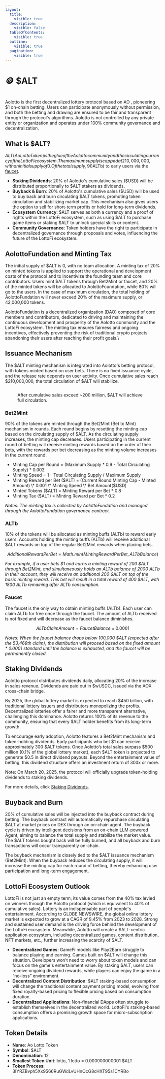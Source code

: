 ```yaml
---
layout:
  title:
    visible: true
  description:
    visible: false
  tableOfContents:
    visible: true
  outline:
    visible: true
  pagination:
    visible: true
---
```


# 🪙 $ALT

<figure><img src=".gitbook/assets/tokenomics.png" alt=""><figcaption></figcaption></figure>

Aolotto is the first decentralized lottery protocol based on AO , pioneering $1 on-chain betting. Users can participate anonymously without permission, and both the betting and drawing are ensured to be fair and transparent through the protocol's algorithms. Aolotto is not controlled by any private entity or organization and operates under 100% community governance and decentralization.

## What is $ALT?

$ALT (AoLottoToken) is the glue of the Aolotto community and the circulating currency of the LottoFi ecosystem. The maximum supply is capped at 210,000,000, with an initial supply of 0. Of the total supply, 90% (189,000,000) will be minted through the [Bet2Mint](usdalt.md#bet2mint) mechanism, and 10% (21,000,000) will be distributed as a minting buff ($ALTb) to early users via the [faucet](usdalt.md#faucet).

* **Staking Dividends**: 20% of Aolotto's cumulative sales ($USD) will be distributed proportionally to $ALT stakers as dividends.
* **Buyback & Burn**: 20% of Aolotto's cumulative sales ($USD) will be used to buy back and burn circulating $ALT tokens, promoting token circulation and stabilizing market cap. This mechanism also gives users the option to sell for short-term profits or hold for long-term dividends.
* **Ecosystem Currency**: $ALT serves as both a currency and a proof of rights within the LottoFi ecosystem, such as using $ALT to purchase game items or staking $ALT to unlock special skills or content.
* **Community Governance**: Token holders have the right to participate in decentralized governance through proposals and votes, influencing the future of the LottoFi ecosystem.

## **AolottoFundation and Minting Tax**

The initial supply of $ALT is 0, with no team allocation. A minting tax of 20% on minted tokens is applied to support the operational and development costs of the protocol and to incentivize the founding team and core contributors. Users mint $ALT tokens through Bet2Mint or faucet, and 20% of the minted tokens will be allocated to AolottoFoundation, while 80% will go to the users. In the case of maximum circulation, the total holding of AolottoFundation will never exceed 20% of the maximum supply, or 42,000,000 tokens.

AolottoFundation is a decentralized organization (DAO) composed of core members and contributors, dedicated to driving and maintaining the continuous development and prosperity of the Aolotto community and the LottoFi ecosystem. The minting tax ensures fairness and ongoing incentives, effectively preventing the risk of traditional crypto projects abandoning their users after reaching their profit goals.\


## **Issuance Mechanism**

The $ALT minting mechanism is integrated into Aolotto's betting protocol, with tokens minted based on user bets. There is no fixed issuance cycle, and the release rate depends on user activity. Once cumulative sales reach $210,000,000, the total circulation of $ALT will stabilize.

<div data-full-width="false"><figure><img src=".gitbook/assets/chart.png" alt=""><figcaption><p>After cumulative sales exceed ~200 million, $ALT will achieve full circulation.</p></figcaption></figure></div>



### **Bet2Mint**

90% of the tokens are minted through the Bet2Mint (Bet to Mint) mechanism in rounds. Each round begins by resetting the minting cap based on the circulating supply of $ALT. As the circulating supply increases, the minting cap decreases. Users participating in the current round of betting will receive minting rewards based on the order of their bets, with the rewards per bet decreasing as the minting volume increases in the current round.

* Minting Cap per Round = (Maximum Supply \* 0.9 - Total Circulating Supply) \* 0.002
* Minting Speed = 1 - Total Circulating Supply / Maximum Supply
* Minting Reward per Bet ($ALT) = (Current Round Minting Cap - Minted Amount) \* 0.001 \* Minting Speed \* Bet Amount($USD)
* Minted Tokens ($ALT) = Minting Reward per Bet \* 0.8
* Minting Tax ($ALT) = Minting Reward per Bet \* 0.2

_Notes: The minting tax is collected by AolottoFundation and managed through the AolottoFundation governance contract._

### ALTb

10% of the tokens will be allocated as minting buffs (ALTb) to reward early users. Accounts holding the minting buffs (ALTb) will receive additional $ALT rewards on top of the regular Bet2Mint rewards when placing bets.

$$
AdditionalRewardPerBet = Math.min(Minting Reward Per Bet, ALTb Balance)
$$

_For example, if a user bets $1 and earns a minting reward of 200 $ALT through Bet2Mint, and simultaneously holds an ALTb balance of 2000 ALTb in their account, they will receive an additional 200 $ALT on top of the basic minting reward. This bet will result in a total reward of 400 $ALT, with 1800 ALTb remaining after ALTb consumption._

### **Faucet**

The faucet is the only way to obtain minting buffs (ALTb). Each user can claim ALTb for free once through the faucet. The amount of ALTb received is not fixed and will decrease as the faucet balance diminishes.

$$
ALTb Claim Amount = Faucet Balance × 0.0001
$$

_Notes: When the faucet balance drops below 100,000 $ALT (expected after the 53,469th claim), the distribution will proceed based on the fixed amount \* 0.0001 standard until the balance is exhausted, and the faucet will be permanently closed._&#x20;

## Staking Dividends

Aolotto protocol distributes dividends daily, allocating 20% of the increase in sales revenue. Dividends are paid out in $wUSDC, issued via the AOX cross-chain bridge.

By 2025, the global lottery market is expected to reach $450 billion, with traditional lottery issuers and distributors monopolizing the profits. Decentralized lotteries offer a fairer and more transparent alternative, challenging this dominance. Aolotto returns 100% of its revenue to the community, ensuring that every $ALT holder benefits from its long-term growth.

To encourage early adoption, Aolotto features a Bet2Mint mechanism and token-holding dividends. Early participants who bet $1 can receive approximately 300 $ALT tokens. Once Aolotto’s total sales surpass $500 million (0.1% of the global lottery market), each $ALT token is projected to generate $0.5 in direct dividend payouts. Beyond the entertainment value of betting, this dividend structure offers an investment return of 300x or more.

Note: On March 20, 2025, the protocol will officially upgrade token-holding dividends to staking dividends.

For more details, click [Staking Dividends](staking.md).

## **Buyback and Burn**

20% of cumulative sales will be injected into the buyback contract during betting. The buyback contract will automatically repurchase circulating $ALT at market prices on DEX through an on-chain agent. The buyback cycle is driven by intelligent decisions from an on-chain LLM-powered Agent, aiming to balance the total supply and stabilize the market value. The $ALT tokens bought back will be fully burned, and all buyback and burn transactions will occur transparently on-chain.

The buyback mechanism is closely tied to the $ALT issuance mechanism (Bet2Mint). When the buyback reduces the circulating supply, it will increase the minting cap for each round of betting, thereby enhancing user participation and long-term engagement.

## **LottoFi Ecosystem Outlook**

LottoFi is not just an empty term; its value comes from the 40% tax levied on winners through the Aolotto protocol (which is equivalent to 40% of cumulative sales). Lottery is an indispensable part of people's entertainment. According to GLOBE NEWSWIRE, the global online lottery market is expected to grow at a CAGR of 9.45% from 2023 to 2028. Strong and sustained user demand is the driving force behind the development of the LottoFi ecosystem. Meanwhile, Aolotto will create a $ALT-centric application ecosystem, including decentralized games, content distribution, NFT markets, etc., further increasing the scarcity of $ALT.

* **Decentralized Games**: GameFi models like Play2Earn struggle to balance playing and earning. Games built on $ALT will change this situation. Developers won't need to worry about token models and can focus on the game's entertainment value. By staking $ALT, users can receive ongoing dividend rewards, while players can enjoy the game in a “no-loss” environment.
* **Decentralized Content Distribution**: $ALT staking-based consumption will change the traditional content payment pricing model, evolving from fixed royalty-based pricing to flexible pricing based on consumption duration.
* **Decentralized Applications**: Non-financial DApps often struggle to establish themselves in the decentralized world. LottoFi's staking-based consumption offers a promising growth space for micro-subscription applications.

## **Token Details**

* **Name**: Ao Lotto Token
* **Symbol**: $ALT
* **Denomination**: 12
* **Smallest Token Unit**: lotto, 1 lotto = 0.000000000001 $ALT
* **Token Process**: 3IYRZBvph5Xx9566RuGWdLvUHnOcG8cHXT95s1CYRBo

